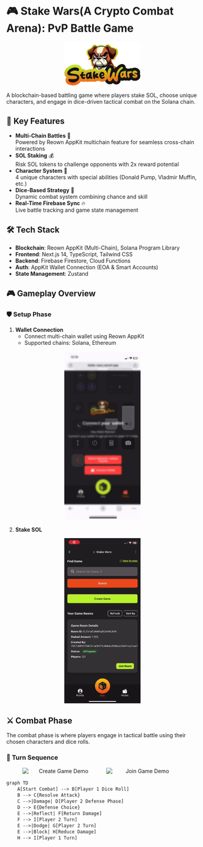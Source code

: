 # 🎮 Stake Wars(A Crypto Combat Arena): PvP Battle Game

<div align="center">
  <img src="./public/stake-wars-logo.png" alt="Logo" width="200"/>
</div>

A blockchain-based battling game where players stake SOL, choose unique characters, and engage in dice-driven tactical combat on the Solana chain.

## 🌟 Key Features
- **Multi-Chain Battles** 🔗  
  Powered by Reown AppKit multichain feature for seamless cross-chain interactions
- **SOL Staking** 💰  
  Risk SOL tokens to challenge opponents with 2x reward potential
- **Character System** 🦸  
  4 unique characters with special abilities (Donald Pump, Vladmir Muffin, etc.)
- **Dice-Based Strategy** 🎲  
  Dynamic combat system combining chance and skill
- **Real-Time Firebase Sync** 🔥  
  Live battle tracking and game state management

## 🛠 Tech Stack
- **Blockchain**: Reown AppKit (Multi-Chain), Solana Program Library
- **Frontend**: Next.js 14, TypeScript, Tailwind CSS
- **Backend**: Firebase Firestore, Cloud Functions
- **Auth**: AppKit Wallet Connection (EOA & Smart Accounts)
- **State Management**: Zustand

## 🎮 Gameplay Overview

### 🛡️ Setup Phase

1. **Wallet Connection**
   - Connect multi-chain wallet using Reown AppKit
   - Supported chains: Solana, Ethereum

<div align="center">
  <img src="/public/connect-wallet.gif" alt="Logo" width="200"/>
</div>

2. **Stake SOL**

<div align="center">
  <img src="/public/create-game.gif" alt="Logo" width="200"/>
</div>

## ⚔️ Combat Phase
The combat phase is where players engage in tactical battle using their chosen characters and dice rolls.

### 🔄 Turn Sequence
<div align="center">
  <div style="display: flex; justify-content: center; gap: 20px;">
    <img src="/public/won.gif" alt="Create Game Demo" width="200"/>
    <img src="/public/lost.gif" alt="Join Game Demo" width="200"/>
  </div>
</div>

```mermaid
graph TD
    A[Start Combat] --> B[Player 1 Dice Roll]
    B --> C{Resolve Attack}
    C -->|Damage| D[Player 2 Defense Phase]
    D --> E{Defense Choice}
    E -->|Reflect| F[Return Damage]
    F --> I[Player 2 Turn]
    E -->|Dodge| G[Player 2 Turn]
    E -->|Block| H[Reduce Damage]
    H --> I[Player 1 Turn]
```
